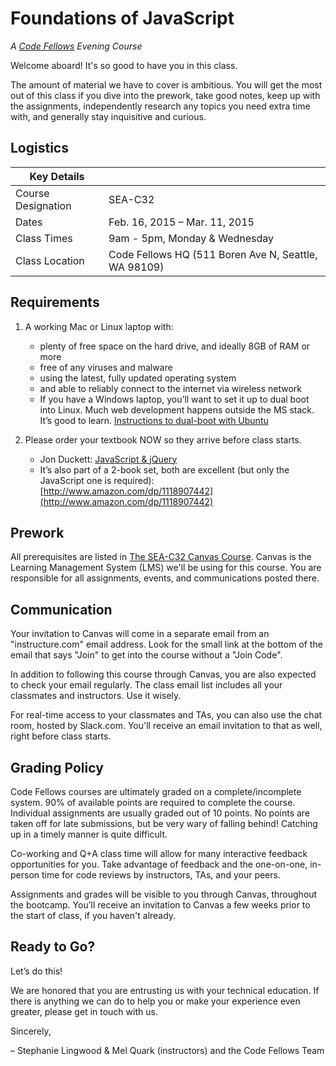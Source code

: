 # Foundations of JavaScript
_A [Code Fellows](http://codefellows.com) Evening Course_

Welcome aboard! It's so good to have you in this class.

The amount of material we have to cover is ambitious. You will get the most out of this class if you dive into the prework, take good notes, keep up with the assignments, independently research any topics you need extra time with, and generally stay inquisitive and curious.

## Logistics

Key Details | |
--- | ---
Course Designation | SEA-C32
Dates | Feb. 16, 2015 &ndash; Mar. 11, 2015
Class Times | 9am - 5pm, Monday &amp; Wednesday
Class Location | Code Fellows HQ (511 Boren Ave N, Seattle, WA 98109)


## Requirements

 1. A working Mac or Linux laptop with:
    - plenty of free space on the hard drive, and ideally 8GB of RAM or more
    - free of any viruses and malware
    - using the latest, fully updated operating system
    - and able to reliably connect to the internet via wireless network
    - If you have a Windows laptop, you’ll want to set it up to dual boot into Linux. Much web development happens outside the MS stack. It’s good to learn. [Instructions to dual-boot with Ubuntu](https://help.ubuntu.com/community/WindowsDualBoot)


 2. Please order your textbook NOW so they arrive before class starts.
    - Jon Duckett: [JavaScript &amp; jQuery](http://www.amazon.com/dp/1118531647)
    - It’s also part of a 2-book set, both are excellent (but only the JavaScript one is required): [http://www.amazon.com/dp/1118907442](http://www.amazon.com/dp/1118907442)

## Prework

All prerequisites are listed in [The SEA-C32 Canvas Course](https://canvas.instructure.com/courses/917209). Canvas is the Learning Management System (LMS) we'll be using for this course. You are responsible for all assignments, events, and communications posted there.

## Communication

Your invitation to Canvas will come in a separate email from an "instructure.com" email address. Look for the small link at the bottom of the email that says "Join" to get into the course without a "Join Code".

In addition to following this course through Canvas, you are also expected to check your email regularly. The class email list includes all your classmates and instructors. Use it wisely.

For real-time access to your classmates and TAs, you can also use the chat room, hosted by Slack.com. You'll receive an email invitation to that as well, right before class starts.


## Grading Policy

Code Fellows courses are ultimately graded on a complete/incomplete system. 90% of available points are required to complete the course. Individual assignments are usually graded out of 10 points. No points are taken off for late submissions, but be very wary of falling behind! Catching up in a timely manner is quite difficult.

Co-working and Q+A class time will allow for many interactive feedback opportunities for you. Take advantage of feedback and the one-on-one, in-person time for code reviews by instructors, TAs, and your peers.

Assignments and grades will be visible to you through Canvas, throughout the bootcamp. You’ll receive an invitation to Canvas a few weeks prior to the start of class, if you haven't already.

## Ready to Go?

Let’s do this!

We are honored that you are entrusting us with your technical education. If there is anything we can do to help you or make your experience even greater, please get in touch with us.

Sincerely,

&ndash; Stephanie Lingwood &amp; Mel Quark (instructors) and the Code Fellows Team
